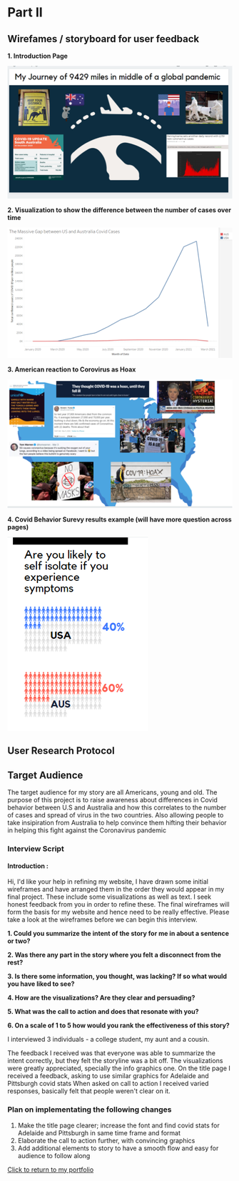# Part II 

## Wirefames / storyboard for user feedback

**1. Introduction Page**

![1](4_Intro.PNG)

**2. Visualization to show the difference between the number of cases over time**

![2](4_2.PNG)

**3. American reaction to Corovirus as Hoax**

![3](4_4.PNG)


**4.  Covid Behavior Surevy results example (will have more question across pages)**

![4](4_3.PNG)



## User Research Protocol

## Target Audience
The target audience for my story are all Americans, young and old. The purpose of this project is to raise awareness about differences in Covid behavior between U.S and Australia and how this correlates to the number of cases and spread of virus in the two countries. 
Also allowing people to take insipiration from Australia to help convince them hifting their behavior in helping this fight against the Coronavirus pandemic

### Interview Script

#### Introduction : 

Hi, I'd like your help in refining my website, I have drawn some initial wireframes and have arranged them in the order they would appear in my final project. These include some visualizations as well as text. I seek honest feedback from you in order to refine these. The final wireframes will form the basis for my website and hence need to be really effective. Please take a look at the wireframes before we can begin this interview.

**1. Could you summarize the intent of the story for me in about a sentence or two?**

**2. Was there any part in the story where you felt a disconnect from the rest?**

**3. Is there some information, you thought, was lacking? If so what would you have liked to see?**

**4. How are the visualizations? Are they clear and persuading?**

**5. What was the call to action and does that resonate with you?**

**6. On a scale of 1 to 5 how would you rank the effectiveness of this story?**

I interviewed 3 individuals - a college student, my aunt and a cousin.

The feedback I received was that everyone was able to summarize the intent correctly, but they felt the storyline was a bit off. 
The visualizations were greatly appreciated, specially the info graphics one. 
On the title page I received a feedback, asking to use similar graphics for Adelaide and Pittsburgh covid stats 
When asked on call to action I received varied responses, basically felt that people weren't clear on it.

### Plan on implementating the following changes

1. Make the title page clearer; increase the font and find covid stats for Adelaide and Pittsburgh in same time frame and format
2. Elaborate the call to action further, with convincing graphics
3. Add additional elements to story to have a smooth flow and easy for audience to follow along

[Click to return to my portfolio](/README.md)
